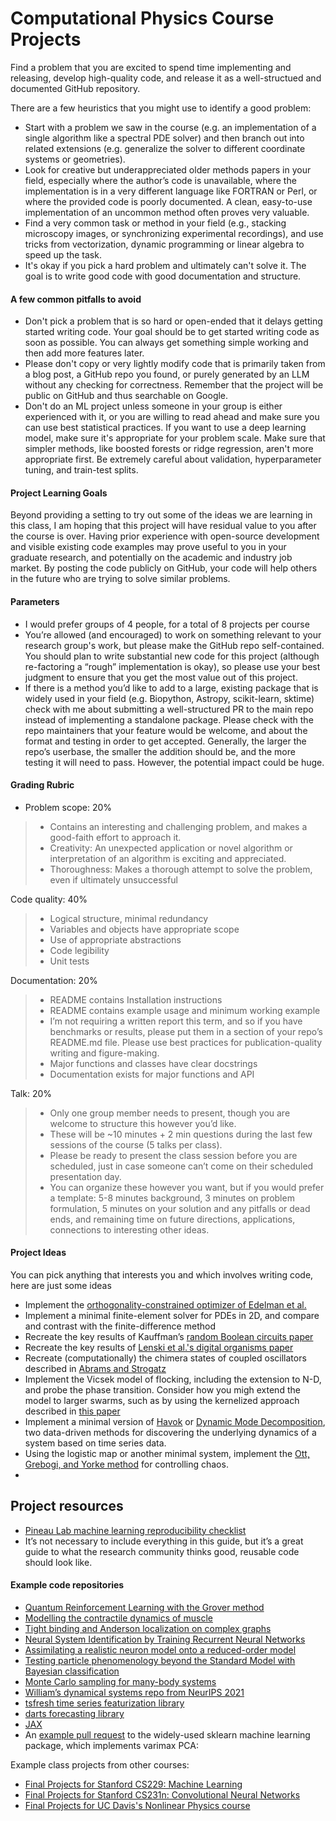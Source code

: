 # Computational Physics Course Projects

Find a problem that you are excited to spend time implementing and releasing, develop high-quality code, and release it as a well-structued and documented GitHub repository.

There are a few heuristics that you might use to identify a good problem:
+ Start with a problem we saw in the course (e.g. an implementation of a single algorithm like a spectral PDE solver) and then branch out into related extensions (e.g. generalize the solver to different coordinate systems or geometries).
+ Look for creative but underappreciated older methods papers in your field, especially where the author’s code is unavailable, where the implementation is in a very different language like FORTRAN or Perl, or where the provided code is poorly documented. A clean, easy-to-use implementation of an uncommon method often proves very valuable.
+ Find a very common task or method in your field (e.g., stacking microscopy images, or synchronizing experimental recordings), and use tricks from vectorization, dynamic programming or linear algebra to speed up the task.
+ It's okay if you pick a hard problem and ultimately can't solve it. The goal is to write good code with good documentation and structure.


#### A few common pitfalls to avoid

+ Don't pick a problem that is so hard or open-ended that it delays getting started writing code. Your goal should be to get started writing code as soon as possible. You can always get something simple working and then add more features later.
+ Please don't copy or very lightly modify code that is primarily taken from a blog post, a GitHub repo you found, or purely generated by an LLM without any checking for correctness. Remember that the project will be public on GitHub and thus searchable on Google.
+ Don't do an ML project unless someone in your group is either experienced with it, or you are willing to read ahead and make sure you can use best statistical practices. If you want to use a deep learning model, make sure it's appropriate for your problem scale. Make sure that simpler methods, like boosted forests or ridge regression, aren't more appropriate first. Be extremely careful about validation, hyperparameter tuning, and train-test splits.

#### Project Learning Goals

Beyond providing a setting to try out some of the ideas we are learning in this class, I am hoping that this project will have residual value to you after the course is over. Having prior experience with open-source development and visible existing code examples may prove useful to you in your graduate research, and potentially on the academic and industry job market. By posting the code publicly on GitHub, your code will help others in the future who are trying to solve similar problems.

#### Parameters
+ I would prefer groups of 4 people, for a total of 8 projects per course
+ You’re allowed (and encouraged) to work on something relevant to your research group's work, but please make the GitHub repo self-contained. You should plan to write substantial new code for this project (although re-factoring a “rough” implementation is okay), so please use your best judgment to ensure that you get the most value out of this project.
+ If there is a method you’d like to add to a large, existing package that is widely used in your field (e.g. Biopython, Astropy, scikit-learn, sktime) check with me about submitting a well-structured PR to the main repo instead of implementing a standalone package. Please check with the repo maintainers that your feature would be welcome, and about the format and testing in order to get accepted. Generally, the larger the repo’s userbase, the smaller the addition should be, and the more testing it will need to pass. However, the potential impact could be huge. 


#### Grading Rubric

+ Problem scope: 20% 
> + Contains an interesting and challenging problem, and makes a good-faith effort to approach it.
> + Creativity: An unexpected application or novel algorithm or interpretation of an algorithm is exciting and appreciated.
> + Thoroughness: Makes a thorough attempt to solve the problem, even if ultimately unsuccessful

Code quality: 40%
> + Logical structure, minimal redundancy
> + Variables and objects have appropriate scope
> + Use of appropriate abstractions
> + Code legibility
> + Unit tests

Documentation: 20%
> + README contains Installation instructions
> + README contains example usage and minimum working example
> + I’m not requiring a written report this term, and so if you have benchmarks or results, please put them in a section of your repo’s README.md file. Please use best practices for publication-quality writing and figure-making.
> + Major functions and classes have clear docstrings
> + Documentation exists for major functions and API

Talk: 20%
> + Only one group member needs to present, though you are welcome to structure this however you’d like.
> + These will be ~10 minutes + 2 min questions during the last few sessions of the course (5 talks per class).
> + Please be ready to present the class session before you are scheduled, just in case someone can’t come on their scheduled presentation day.
> + You can organize these however you want, but if you would prefer a template: 5-8 minutes background, 3 minutes on problem formulation, 5 minutes on your solution and any pitfalls or dead ends, and remaining time on future directions, applications, connections to interesting other ideas.

#### Project Ideas
You can pick anything that interests you and which involves writing code, here are just some ideas
+ Implement the [orthogonality-constrained optimizer of Edelman et al.](https://arxiv.org/abs/physics/9806030)
+ Implement a minimal finite-element solver for PDEs in 2D, and compare and contrast with the finite-difference method
+ Recreate the key results of Kauffman’s [random Boolean circuits paper](https://www.sciencedirect.com/science/article/abs/pii/0022519369900150)
+ Recreate the key results of [Lenski et al.'s digital organisms paper](https://www.nature.com/articles/23245)
+ Recreate (computationally) the chimera states of coupled oscillators described in [Abrams and Strogatz](https://journals.aps.org/prl/abstract/10.1103/PhysRevLett.101.084103)
+ Implement the Vicsek model of flocking, including the extension to N-D, and probe the phase transition. Consider how you migh extend the model to larger swarms, such as by using the kernelized approach described in [this paper](https://journals.aps.org/pre/abstract/10.1103/PhysRevE.105.014213)
+ Implement a minimal version of [Havok](https://www.nature.com/articles/s41467-017-00030-8) or [Dynamic Mode Decomposition](https://en.wikipedia.org/wiki/Dynamic_mode_decomposition), two data-driven methods for discovering the underlying dynamics of a system based on time series data.
+ Using the logistic map or another minimal system, implement the [Ott, Grebogi, and Yorke method](https://link.aps.org/doi/10.1103/PhysRevLett.64.1196) for controlling chaos.
+ 

## Project resources
+ [Pineau Lab machine learning reproducibility checklist](https://github.com/paperswithcode/releasing-research-code)
+ It’s not necessary to include everything in this guide, but it’s a great guide to what the research community thinks good, reusable code should look like.

#### Example code repositories
+ [Quantum Reinforcement Learning with the Grover method](https://github.com/jiangzz-lab/GroverQLearning)
+ [Modelling the contractile dynamics of muscle](https://github.com/jakemcgrath1999/muscle_model)
+ [Tight binding and Anderson localization on complex graphs](https://github.com/ravikoka/qgraph)
+ [Neural System Identification by Training Recurrent Neural Networks](https://github.com/liuyuezhang/nsi)
+ [Assimilating a realistic neuron model onto a reduced-order model](https://github.com/sepstein22/computational_brain)
+ [Testing particle phenomenology beyond the Standard Model with Bayesian classification](https://github.com/ramreddy-physics/Madgraph_Search)
+ [Monte Carlo sampling for many-body systems](https://github.com/Potatoasad/Computational-Physics-Final-Project)
+ [William’s dynamical systems repo from NeurIPS 2021](https://github.com/williamgilpin/dysts)
+ [tsfresh time series featurization library](https://github.com/blue-yonder/tsfresh)
+ [darts forecasting library](https://github.com/unit8co/darts)
+ [JAX](https://github.com/google/jax)
+ An [example pull request](https://github.com/scikit-learn/scikit-learn/issues/2688) to the widely-used sklearn machine learning package, which implements varimax PCA: 


Example class projects from other courses:
+ [Final Projects for Stanford CS229: Machine Learning](https://cs229.stanford.edu/proj2021spr/)
+ [Final Projects for Stanford CS231n: Convolutional Neural Networks](http://cs231n.stanford.edu/2017/reports.html)
+ [Final Projects for UC Davis's Nonlinear Physics course](http://csc.ucdavis.edu/~chaos/courses/nlp/Projects2009/Projects2009.html)

